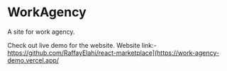 # WorkAgency
A site for work agency.

Check out live demo for the website.
Website link:- https://github.com/RaffayElahi/react-marketplace](https://work-agency-demo.vercel.app/
